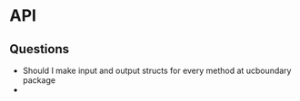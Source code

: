 # API

## Questions

- Should I make input and output structs for every method at ucboundary package
-
